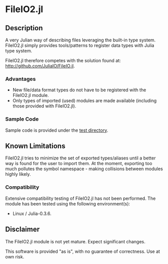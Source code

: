 # FileIO2.jl

## Description

A very Julian way of describing files leveraging the built-in type system.  FileIO2.jl simply provides tools/patterns to register data types with Julia type system.

FileIO2.jl therefore competes with the solution found at: <http://github.com/JuliaIO/FileIO.jl>.

### Advantages

 - New file/data format types do not have to be registered with the FileIO2.jl module.
 - Only types of imported (used) modules are made available (including those provided with FileIO2.jl).

### Sample Code

Sample code is provided under the [test directory](test/).

## Known Limitations

FileIO2.jl tries to minimize the set of exported types/aliases until a better way
is found for the user to import them.  At the moment, exporting too much
pollutes the symbol namespace - making collisions between modules highly likely.

### Compatibility

Extensive compatibility testing of FileIO2.jl has not been performed.  The module has been tested using the following environment(s):

 - Linux / Julia-0.3.6.

## Disclaimer

The FileIO2.jl module is not yet mature.  Expect significant changes.

This software is provided "as is", with no guarantee of correctness.  Use at own risk.
